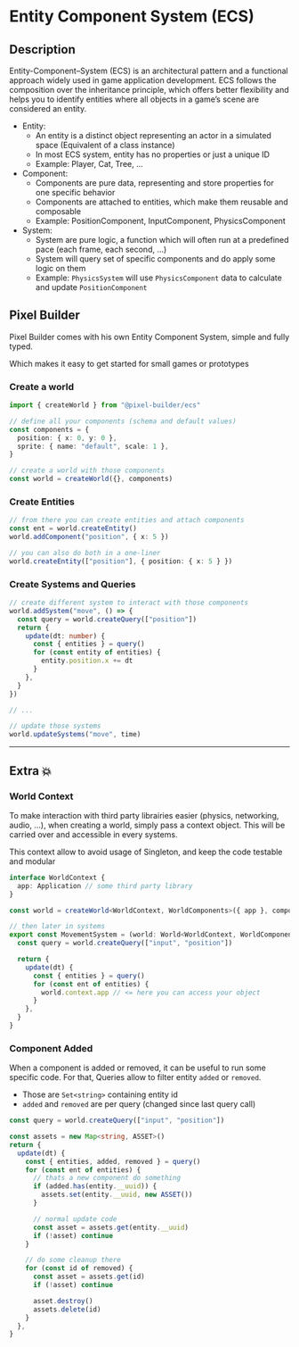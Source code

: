 # Entity Component System (ECS)

## Description

Entity-Component–System (ECS) is an architectural pattern and a functional approach widely used in game application development.
ECS follows the composition over the inheritance principle, which offers better flexibility and helps you to identify entities where all objects in a game’s scene are considered an entity.

- Entity:
  - An entity is a distinct object representing an actor in a simulated space (Equivalent of a class instance)
  - In most ECS system, entity has no properties or just a unique ID
  - Example: Player, Cat, Tree, ...
- Component:
  - Components are pure data, representing and store properties for one specific behavior
  - Components are attached to entities, which make them reusable and composable
  - Example: PositionComponent, InputComponent, PhysicsComponent
- System:
  - System are pure logic, a function which will often run at a predefined pace (each frame, each second, ...)
  - System will query set of specific components and do apply some logic on them
  - Example: `PhysicsSystem` will use `PhysicsComponent` data to calculate and update `PositionComponent`

## Pixel Builder

Pixel Builder comes with his own Entity Component System, simple and fully typed.

Which makes it easy to get started for small games or prototypes

### Create a world

```ts
import { createWorld } from "@pixel-builder/ecs"

// define all your components (schema and default values)
const components = {
  position: { x: 0, y: 0 },
  sprite: { name: "default", scale: 1 },
}

// create a world with those components
const world = createWorld({}, components)
```

### Create Entities

```ts
// from there you can create entities and attach components
const ent = world.createEntity()
world.addComponent("position", { x: 5 })

// you can also do both in a one-liner
world.createEntity(["position"], { position: { x: 5 } })
```

### Create Systems and Queries

```ts
// create different system to interact with those components
world.addSystem("move", () => {
  const query = world.createQuery(["position"])
  return {
    update(dt: number) {
      const { entities } = query()
      for (const entity of entities) {
        entity.position.x += dt
      }
    },
  }
})

// ...

// update those systems
world.updateSystems("move", time)
```

---

## Extra 💥

### World Context

To make interaction with third party librairies easier (physics, networking, audio, ...), when creating a world, simply pass a context object. This will be carried over and accessible in every systems.

This context allow to avoid usage of Singleton, and keep the code testable and modular

```ts
interface WorldContext {
  app: Application // some third party library
}

const world = createWorld<WorldContext, WorldComponents>({ app }, components)

// then later in systems
export const MovementSystem = (world: World<WorldContext, WorldComponents>): System => {
  const query = world.createQuery(["input", "position"])

  return {
    update(dt) {
      const { entities } = query()
      for (const ent of entities) {
        world.context.app // <= here you can access your object
      }
    },
  }
}
```

### Component Added

When a component is added or removed, it can be useful to run some specific code.
For that, Queries allow to filter entity `added` or `removed`.

- Those are `Set<string>` containing entity id
- `added` and `removed` are per query (changed since last query call)

```ts
const query = world.createQuery(["input", "position"])

const assets = new Map<string, ASSET>()
return {
  update(dt) {
    const { entities, added, removed } = query()
    for (const ent of entities) {
      // thats a new component do something
      if (added.has(entity.__uuid)) {
        assets.set(entity.__uuid, new ASSET())
      }

      // normal update code
      const asset = assets.get(entity.__uuid)
      if (!asset) continue
    }

    // do some cleanup there
    for (const id of removed) {
      const asset = assets.get(id)
      if (!asset) continue

      asset.destroy()
      assets.delete(id)
    }
  },
}
```

